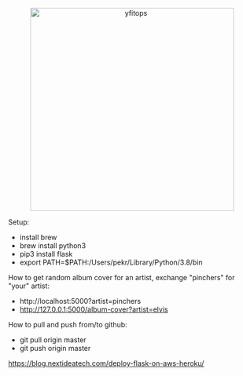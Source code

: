 <p align="center">
  <img width="414" alt="yfitops" src="https://github.com/svaret/yfitops/blob/master/static/yfitops.png">
</p>

Setup:
- install brew
- brew install python3
- pip3 install flask
- export PATH=$PATH:/Users/pekr/Library/Python/3.8/bin

How to get random album cover for an artist, exchange "pinchers" for "your" artist:

- http://localhost:5000?artist=pinchers
- http://127.0.0.1:5000/album-cover?artist=elvis


How to pull and push from/to github:
- git pull origin master
- git push origin master

https://blog.nextideatech.com/deploy-flask-on-aws-heroku/



